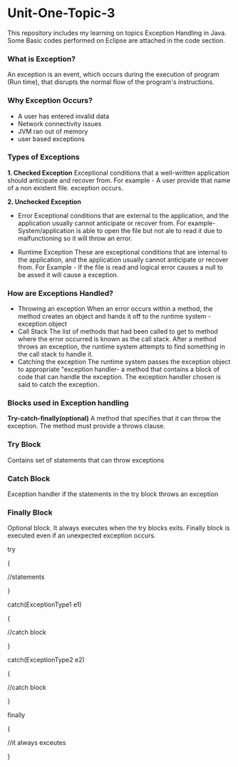# Unit-One-Topic-3
This repository includes my learning on topics Exception Handling in Java. Some Basic codes performed on Eclipse are attached in the code section.

### What is Exception?
An exception is an event, which occurs during the execution of program (Run time), that disrupts the normal flow of the program's instructions.
### Why Exception Occurs?
- A user has entered invalid data
- Network connectivity issues
- JVM ran out of memory
- user based exceptions
### Types of Exceptions
**1. Checked Exception**
Exceptional conditions that a well-written application should anticipate and recover from.
For example - A user provide that name of a non existent file. exception occurs.

**2. Unchecked Exception**
- Error
Exceptional conditions that are external to the application, and the application usually cannot anticipate or recover from.
For example- System/application is able to open the file but not ale to read it due to malfunctioning so it will throw an error.

- Runtime Exception
These are exceptional conditions that are internal to the application, and the application usually cannot anticipate or recover from. 
For Example - If the file is read and logical error causes a null to be assed it will cause a exception.

### How are Exceptions Handled?
- Throwing an exception
When an error occurs within a method, the method creates an object and hands it off to the runtime system - exception object
- Call Stack
The list of methods that had been called to get to method where the error occurred is known as the call stack. After a method throws an exception, the runtime system attempts to find something in the call stack to handle it.
- Catching the exception
The runtime system passes the exception object to appropriate "exception handler- a method that contains a block of code that can handle the exception. The exception handler chosen is said to catch the exception.

### Blocks used in Exception handling
**Try-catch-finally(optional)**
A method that specifies that it can throw the exception. The method must provide a throws clause.

### Try Block
Contains set of statements that can throw exceptions

### Catch Block
Exception handler if the statements in the try block throws an exception

### Finally Block
Optional block. It always executes when the try blocks exits. Finally block is executed even if an unexpected exception occurs.

try

{

//statements

}

catch(ExceptionType1 e1)

{

//catch block

}

catch(ExceptionType2 e2)

{

//catch block

}

finally

{

//it always exceutes

}
